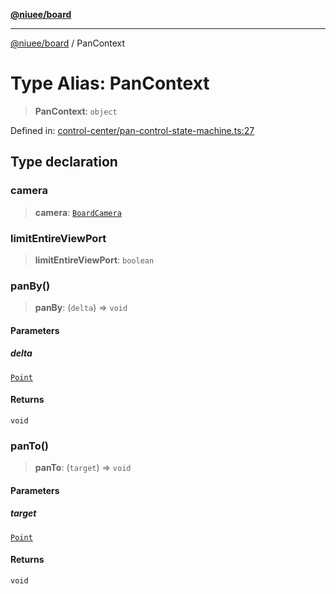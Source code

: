 [**@niuee/board**](../README.md)

***

[@niuee/board](../globals.md) / PanContext

# Type Alias: PanContext

> **PanContext**: `object`

Defined in: [control-center/pan-control-state-machine.ts:27](https://github.com/niuee/board/blob/d74620e4e63da3004adfc7105b7f1136fce9577c/src/control-center/pan-control-state-machine.ts#L27)

## Type declaration

### camera

> **camera**: [`BoardCamera`](../interfaces/BoardCamera.md)

### limitEntireViewPort

> **limitEntireViewPort**: `boolean`

### panBy()

> **panBy**: (`delta`) => `void`

#### Parameters

##### delta

[`Point`](Point.md)

#### Returns

`void`

### panTo()

> **panTo**: (`target`) => `void`

#### Parameters

##### target

[`Point`](Point.md)

#### Returns

`void`

